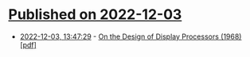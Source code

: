 # [Published on 2022-12-03](index.md)

* [2022-12-03, 13:47:29](https://news.ycombinator.com/item?id=33843427) - [On the Design of Display Processors (1968) [pdf]](http://cva.stanford.edu/classes/cs99s/papers/myer-sutherland-design-of-display-processors.pdf)
